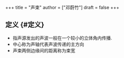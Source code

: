 +++
title = "声束"
author = ["邓蔚竹"]
draft = false
+++

## 定义 {#定义}

-   指声源发出的声波一般在一个较小的立体角内传播.
-   中心称为声轴代表声波传递的主方向
-   声束两侧边缘间的距离称为束宽